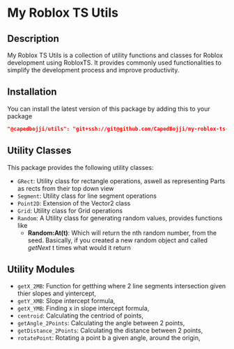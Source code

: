 # My Roblox TS Utils



## Description

My Roblox TS Utils is a collection of utility functions and classes for Roblox development using RobloxTS. It provides commonly used functionalities to simplify the development process and improve productivity.

## Installation

You can install the latest version of this package by adding this to your package

```json
"@capedbojji/utils": "git+ssh://git@github.com/CapedBojji/my-roblox-ts-utils.git#latest"
```

## Utility Classes

This package provides the following utility classes:

- `GRect`: Utility class for rectangle operations, aswell as representing Parts as rects from their top down view 
- `Segment`: Utility class for line segment operations
- `Point2D`: Extension of the Vector2 class
- `Grid`: Utility class for Grid operations
- `Random`: A Utility class for generating random values, provides functions like 
  - **Random:At(t)**: Which will return the nth random number, from the seed. 
  Basically, if you created a new random object and called *getNext* t times what would it return

## Utility Modules

- `getX_2MB`: Function for getthing where 2 line segments intersection given thier slopes and yintercept,
- `getY_XMB`: Slope intercept formula,
- `getX_YMB`: Finding x in slope intercept formula,
- `centroid`: Calculating the centriod of points,
- `getAngle_2Points`: Calculating the angle between 2 points,
- `getDistance_2Points`: Calculating the distance between 2 points,
- `rotatePoint`: Rotating a point b a given angle, around the origin,